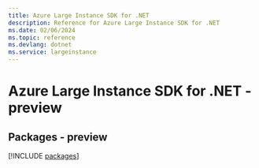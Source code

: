 ```yaml
---
title: Azure Large Instance SDK for .NET
description: Reference for Azure Large Instance SDK for .NET
ms.date: 02/06/2024
ms.topic: reference
ms.devlang: dotnet
ms.service: largeinstance
---
```

# Azure Large Instance SDK for .NET - preview
## Packages - preview
[!INCLUDE [packages](large-instance-index.md)]